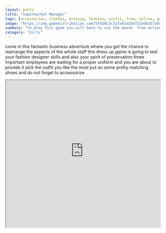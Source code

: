 ```yaml
---
layout: posts
title: "Supermarket Manager"
tags: [accessories, clothes, dressup, fashion, outfit, free, online, games, oyna, game, free, games, play, play, games]
image: "https://img.gamedistribution.com/5f430c3c32fa43a2bb721edb35710c5b.jpg"
summary: "to play this game you will have to use the mouse  free online games oyna game free games play play games"
category: "Girls"
---
```


come in this fantastic business adventure where you got the chance to rearrange the aspects of the whole staff this dress up game is going to test your fashion designer skills and also your spirit of preservation three important employees are waiting for a proper uniform and you are about to provide it pick the outfit you like the most put on some pretty matching shoes and do not forget to accessorize

<iframe width="100%" height="480px;" src="https://html5.gamedistribution.com/5f430c3c32fa43a2bb721edb35710c5b/"></iframe>